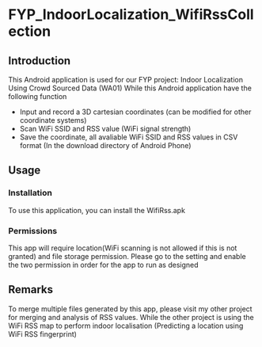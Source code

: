 # FYP_IndoorLocalization_WifiRssCollection

## Introduction
This Android application is used for our FYP project: Indoor Localization Using Crowd Sourced Data (WA01)
While this Android application have the following function
- Input and record a 3D cartesian coordinates (can be modified for other coordinate systems)
- Scan WiFi SSID and RSS value (WiFi signal strength)
- Save the coordinate, all avaliable WiFi SSID and RSS values in CSV format (In the download directory of Android Phone)

## Usage

### Installation

To use this application, you can install the WifiRss.apk

### Permissions

This app will require location(WiFi scanning is not allowed if this is not granted) and file storage permission.
Please go to the setting and enable the two permission in order for the app to run as designed

## Remarks
To merge multiple files generated by this app, please visit my other project for merging and analysis of RSS values.
While the other project is using the WiFi RSS map to perform indoor localisation (Predicting a location using WiFi RSS fingerprint)
